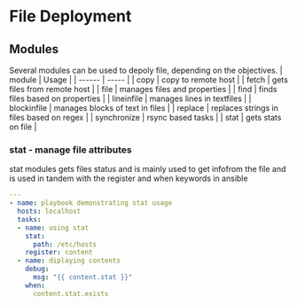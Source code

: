 # File Deployment
## Modules
Several modules can be used to depoly file, depending on the objectives.
| module | Usage |
| ------ | ----- |
| copy | copy to remote host |
| fetch | gets files from remote host |
| file | manages files and properties |
| find | finds files based on properties |
| lineinfile | manages lines in textfiles |
| blockinfile | manages blocks of text in files |
| replace | replaces strings in files based on regex |
| synchronize | rsync based tasks |
| stat | gets stats on file | 

### stat - manage file attributes
stat modules gets files status and is mainly used to get infofrom the file and is used in tandem with the register and when keywords in ansible

```yaml
---
- name: playbook demonstrating stat usage
  hosts: localhost
  tasks:
  - name: using stat
    stat:
      path: /etc/hosts
    register: content
  - name: diplaying contents 
    debug:
      msg: "{{ content.stat }}"
    when:
      content.stat.exists
```
